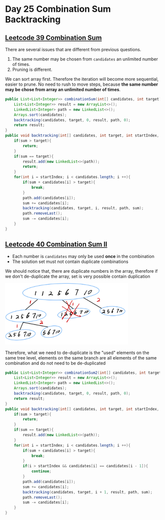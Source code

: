 # Day 25 Combination Sum Backtracking

## [Leetcode 39 Combination Sum](https://leetcode.com/problems/combination-sum/description/)

There are several issues that are different from previous questions.

1. The same number may be chosen from `candidates` an unlimited number of times.
2. Pruning is different.

We can sort array first. Therefore the iteration will become more sequential, easier to prune. No need to rush to move steps, because **the same number may be chose from array an unlimited number of times**.

```java
public List<List<Integer>> combinationSum(int[] candidates, int target) {
    List<List<Integer>> result = new ArrayList<>();
    LinkedList<Integer> path = new LinkedList<>();
    Arrays.sort(candidates);
    backtracking(candidates, target, 0, result, path, 0);
    return result;
}
public void backtracking(int[] candidates, int target, int startIndex, List<List<Integer>> result, LinkedList<Integer> path, int sum){
    if(sum > target){
        return;
    }
    if(sum == target){
        result.add(new LinkedList<>(path));
        return;
    }
    for(int i = startIndex; i < candidates.length; i ++){
        if(sum + candidates[i] > target){
            break;
        }
        path.add(candidates[i]);
        sum += candidates[i];
        backtracking(candidates, target, i, result, path, sum);
        path.removeLast();
        sum -= candidates[i];
    }
}
```

## [Leetcode 40 Combination Sum II](https://leetcode.com/problems/combination-sum-ii/description/)

* Each number is `candidates` may only be used **once** in the combination
* The solution set must not contain duplicate combinations

We should notice that, there are duplicate numbers in the array, therefore
if we don't de-duplicate the array, set is very possible contain duplication

<img src="../picture/Februrary%20twenty-seventh/de-duplication.jpg" width = "400" height = "200" alt="de-duplication" align=center/>

Therefore, what we need to de-duplicate is the "used" elements on the same tree level, elements on the same branch are all elements of the same combination and do not need to be de-duplicated

```java
public List<List<Integer>> combinationSum2(int[] candidates, int target) {
    List<List<Integer>> result = new ArrayList<>();
    LinkedList<Integer> path = new LinkedList<>();
    Arrays.sort(candidates);
    backtracking(candidates, target, 0, result, path, 0);
    return result;
}
public void backtracking(int[] candidates, int target, int startIndex, List<List<Integer>> result, LinkedList<Integer> path, int sum){
    if(sum > target){
        return;
    }
    if(sum == target){
        result.add(new LinkedList<>(path));
    }
    for(int i = startIndex; i < candidates.length; i ++){
        if(sum + candidates[i] > target){
            break;
        }
        if(i > startIndex && candidates[i] == candidates[i - 1]){
            continue;
        }
        path.add(candidates[i]);
        sum += candidates[i];
        backtracking(candidates, target, i + 1, result, path, sum);
        path.removeLast();
        sum -= candidates[i];
    }
}
```
